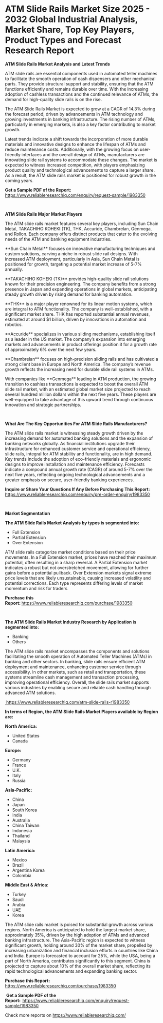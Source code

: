<p><h1>ATM Slide Rails Market Size 2025 - 2032 Global Industrial Analysis, Market Share, Top Key Players, Product Types and Forecast Research Report</h1></p><p><strong>ATM Slide Rails Market Analysis and Latest Trends</strong></p>
<p><p>ATM slide rails are essential components used in automated teller machines to facilitate the smooth operation of cash dispensers and other mechanical parts. They provide structural support and stability, ensuring that the ATM functions efficiently and remains durable over time. With the increasing adoption of cashless transactions and the continued relevance of ATMs, the demand for high-quality slide rails is on the rise.</p><p>The ATM Slide Rails Market is expected to grow at a CAGR of 14.3% during the forecast period, driven by advancements in ATM technology and growing investments in banking infrastructure. The rising number of ATMs, particularly in emerging markets, is also a key factor contributing to market growth. </p><p>Latest trends indicate a shift towards the incorporation of more durable materials and innovative designs to enhance the lifespan of ATMs and reduce maintenance costs. Additionally, with the growing focus on user-friendly interfaces and the overall design of ATMs, manufacturers are innovating slide rail systems to accommodate these changes. The market is expected to witness increased competition, with players emphasizing product quality and technological advancements to capture a larger share. As a result, the ATM slide rails market is positioned for robust growth in the coming years.</p></p>
<p><strong>Get a Sample PDF of the Report:&nbsp;</strong> <a href="https://www.reliableresearchiq.com/enquiry/request-sample/1983350?utm_campaign=120&utm_medium=2&utm_source=Github&utm_content=ia&utm_term=04022025&utm_id=atm-slide-rails">https://www.reliableresearchiq.com/enquiry/request-sample/1983350</a></p>
<p>&nbsp;</p>
<p><strong>ATM Slide Rails Major Market Players</strong></p>
<p><p>The ATM slide rails market features several key players, including Sun Chain Metal, TAKACHIHO KOHEKI (TK), THK, Accuride, Chambrelan, Genmega, and Rollon. Each company offers distinct products that cater to the evolving needs of the ATM and banking equipment industries.</p><p>**Sun Chain Metal** focuses on innovative manufacturing techniques and custom solutions, carving a niche in robust slide rail designs. With increased ATM deployment, particularly in Asia, Sun Chain Metal is positioned for growth, targeting a potential market increase of 5-7% annually.</p><p>**TAKACHIHO KOHEKI (TK)** provides high-quality slide rail solutions known for their precision engineering. The company benefits from a strong presence in Japan and expanding operations in global markets, anticipating steady growth driven by rising demand for banking automation.</p><p>**THK** is a major player renowned for its linear motion systems, which are integral to ATM functionality. The company is well-established, with a significant market share. THK has reported substantial annual revenues, estimated at around $1 billion, driven by innovations in automation and robotics.</p><p>**Accuride** specializes in various sliding mechanisms, establishing itself as a leader in the US market. The company’s expansion into emerging markets and advancements in product offerings position it for a growth rate of approximately 6% over the next few years.</p><p>**Chambrelan** focuses on high-precision sliding rails and has cultivated a strong client base in Europe and North America. The company’s revenue growth reflects the increasing need for durable slide rail systems in ATMs.</p><p>With companies like **Genmega** leading in ATM production, the growing transition to cashless transactions is expected to boost the overall ATM slide rail market, with an estimated global market size projected to reach several hundred million dollars within the next five years. These players are well-equipped to take advantage of this upward trend through continuous innovation and strategic partnerships.</p></p>
<p>&nbsp;</p>
<p><strong>What Are The Key Opportunities For ATM Slide Rails Manufacturers?</strong></p>
<p><p>The ATM slide rails market is witnessing steady growth driven by the increasing demand for automated banking solutions and the expansion of banking networks globally. As financial institutions upgrade their infrastructure for enhanced customer service and operational efficiency, slide rails, integral for ATM stability and functionality, are in high demand. Key trends include the adoption of eco-friendly materials and ergonomic designs to improve installation and maintenance efficiency. Forecasts indicate a compound annual growth rate (CAGR) of around 5-7% over the next five years, reflecting ongoing technological advancements and a greater emphasis on secure, user-friendly banking experiences.</p></p>
<p><strong>Inquire or Share Your Questions If Any Before Purchasing This Report:</strong> <a href="https://www.reliableresearchiq.com/enquiry/pre-order-enquiry/1983350?utm_campaign=120&utm_medium=2&utm_source=Github&utm_content=ia&utm_term=04022025&utm_id=atm-slide-rails">https://www.reliableresearchiq.com/enquiry/pre-order-enquiry/1983350</a></p>
<p>&nbsp;</p>
<p><strong>Market Segmentation</strong></p>
<p><strong>The ATM Slide Rails Market Analysis by types is segmented into:</strong></p>
<p><ul><li>Full Extension</li><li>Partial Extension</li><li>Over Extension</li></ul></p>
<p><p>ATM slide rails categorize market conditions based on their price movements. In a Full Extension market, prices have reached their maximum potential, often resulting in a sharp reversal. A Partial Extension market indicates a robust but not overstretched movement, allowing for further gains before a potential pullback. Over Extension markets signal extreme price levels that are likely unsustainable, causing increased volatility and potential corrections. Each type represents differing levels of market momentum and risk for traders.</p></p>
<p><strong>Purchase this Report:&nbsp;</strong><a href="https://www.reliableresearchiq.com/purchase/1983350?utm_campaign=120&utm_medium=2&utm_source=Github&utm_content=ia&utm_term=04022025&utm_id=atm-slide-rails">https://www.reliableresearchiq.com/purchase/1983350</a></p>
<p>&nbsp;</p>
<p><strong>The ATM Slide Rails Market Industry Research by Application is segmented into:</strong></p>
<p><ul><li>Banking</li><li>Others</li></ul></p>
<p><p>The ATM slide rails market encompasses the components and solutions facilitating the smooth operation of Automated Teller Machines (ATMs) in banking and other sectors. In banking, slide rails ensure efficient ATM deployment and maintenance, enhancing customer service through accessibility. In other markets, such as retail and transportation, these systems streamline cash management and transaction processing, improving operational efficiency. Overall, the slide rails market supports various industries by enabling secure and reliable cash handling through advanced ATM solutions.</p></p>
<p><a href="https://www.reliableresearchiq.com/atm-slide-rails-r1983350?utm_campaign=120&utm_medium=2&utm_source=Github&utm_content=ia&utm_term=04022025&utm_id=atm-slide-rails">&nbsp;https://www.reliableresearchiq.com/atm-slide-rails-r1983350</a></p>
<p><strong>In terms of Region, the ATM Slide Rails Market Players available by Region are:</strong></p>
<p>
    <p> <strong> North America: </strong>
        <ul>
            <li>United States</li>
            <li>Canada</li>
        </ul>
        </p> 
    <p> <strong> Europe: </strong>
        <ul>
            <li>Germany</li>
            <li>France</li>
            <li>U.K.</li>
            <li>Italy</li>
            <li>Russia</li>
        </ul>
        </p> 
    <p> <strong> Asia-Pacific: </strong>
        <ul>
            <li>China</li>
            <li>Japan</li>
            <li>South Korea</li>
            <li>India</li>
            <li>Australia</li>
            <li>China Taiwan</li>
            <li>Indonesia</li>
            <li>Thailand</li>
            <li>Malaysia</li>
        </ul>
        </p> 
    <p> <strong> Latin America: </strong>
        <ul>
            <li>Mexico</li>
            <li>Brazil</li>
            <li>Argentina Korea</li>
            <li>Colombia</li>
        </ul>
        </p> 
    <p> <strong> Middle East & Africa: </strong>
        <ul>
            <li>Turkey</li>
            <li>Saudi</li>
            <li>Arabia</li>
            <li>UAE</li>
            <li>Korea</li>
        </ul>
    </p>
    </p>
<p><p>The ATM slide rails market is poised for substantial growth across various regions. North America is anticipated to hold the largest market share, approximately 35%, driven by the high adoption of ATMs and advanced banking infrastructure. The Asia-Pacific region is expected to witness significant growth, holding around 30% of the market share, propelled by increasing urbanization and financial inclusion efforts in countries like China and India. Europe is forecasted to account for 25%, while the USA, being a part of North America, contributes significantly to this segment. China is projected to capture about 10% of the overall market share, reflecting its rapid technological advancements and expanding banking sector.</p></p>
<p><strong>Purchase this Report: </strong><a href="https://www.reliableresearchiq.com/purchase/1983350?utm_campaign=120&utm_medium=2&utm_source=Github&utm_content=ia&utm_term=04022025&utm_id=atm-slide-rails">https://www.reliableresearchiq.com/purchase/1983350</a></p>
<p>&nbsp;<strong>Get a Sample PDF of the Report:&nbsp;&nbsp;</strong><a href="https://www.reliableresearchiq.com/enquiry/request-sample/1983350?utm_campaign=120&utm_medium=2&utm_source=Github&utm_content=ia&utm_term=04022025&utm_id=atm-slide-rails">https://www.reliableresearchiq.com/enquiry/request-sample/1983350</a></p>
<p><strong></strong></p>
<p>Check more reports on <a href="https://www.reliableresearchiq.com/?utm_campaign=120&utm_medium=2&utm_source=Github&utm_content=ia&utm_term=04022025&utm_id=atm-slide-rails">https://www.reliableresearchiq.com/</a></p>
